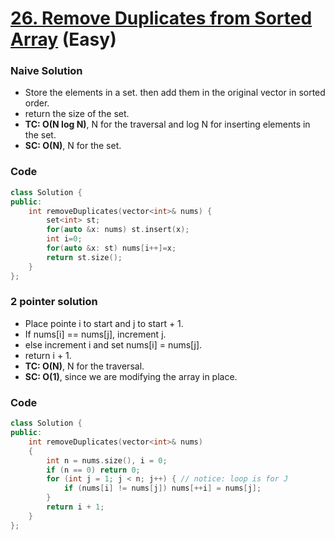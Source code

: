 # [26. Remove Duplicates from Sorted Array](https://leetcode.com/problems/remove-duplicates-from-sorted-array/) (Easy)

### Naive Solution

-   Store the elements in a set. then add them in the original vector in sorted order.
-   return the size of the set.
-   **TC: O(N log N)**, N for the traversal and log N for inserting elements in the set.
-   **SC: O(N)**, N for the set.

### Code

```cpp
class Solution {
public:
    int removeDuplicates(vector<int>& nums) {
        set<int> st;
        for(auto &x: nums) st.insert(x);
        int i=0;
        for(auto &x: st) nums[i++]=x;
        return st.size();
    }
};
```

### 2 pointer solution

-   Place pointe i to start and j to start + 1.
-   If nums[i] == nums[j], increment j.
-   else increment i and set nums[i] = nums[j].
-   return i + 1.
-   **TC: O(N)**, N for the traversal.
-   **SC: O(1)**, since we are modifying the array in place.

### Code

```cpp
class Solution {
public:
    int removeDuplicates(vector<int>& nums)
    {
        int n = nums.size(), i = 0;
        if (n == 0) return 0;
        for (int j = 1; j < n; j++) { // notice: loop is for J
            if (nums[i] != nums[j]) nums[++i] = nums[j];
        }
        return i + 1;
    }
};
```
